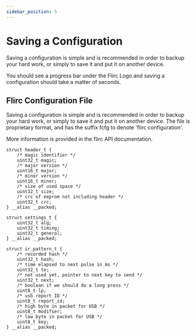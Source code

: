 ```yaml
---
sidebar_position: 5
---
```


# Saving a Configuration

Saving a configuration is simple and is recommended in order to backup your hard work, or simply to save it and put it on another device.

You should see a progress bar under the Flirc Logo and saving a configuration should take a matter of seconds.



## Flirc Configuration File

Saving a configuration is simple and is recommended in order to backup your hard work, or simply to save it and put it on another device. The file is proprietary format, and has the suffix fcfg to denote 'flirc configuration'.

More information is provided in the flirc API documentation.
``` 
struct header_t {
    /* magic identifier */
    uint32_t magic;
    /* major version */
    uint16_t major;
    /* minor version */
    uint16_t minor;
    /* size of used space */
    uint32_t size;
    /* crc of eeprom not including header */
    uint32_t crc;
} __alias __packed;

struct settings_t {
    uint32_t alg;
    uint32_t timing;
    uint32_t general;
} __alias __packed;

struct ir_pattern_t {
    /* recorded hash */
    uint32_t hash;
    /* time elapsed to next pulse in ms */
    uint32_t te;
    /* not used yet, pointer to next key to send */
    uint32_t next;
    /* boolean if we should do a long press */
    uint8_t lp;
    /* usb report ID */
    uint8_t report_id;
    /* high byte in packet for USB */
    uint8_t modifier;
    /* low byte in packet for USB */
    uint8_t key;
} __alias __packed;
```     